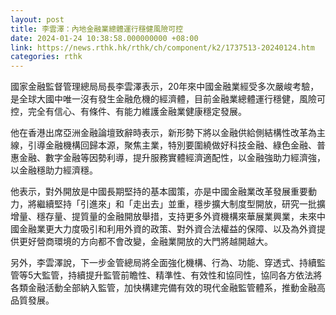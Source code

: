 ```yaml
---
layout: post
title: 李雲澤：內地金融業總體運行穩健風險可控
date: 2024-01-24 10:38:58.000000000 +08:00
link: https://news.rthk.hk/rthk/ch/component/k2/1737513-20240124.htm
categories: rthk
---
```


國家金融監督管理總局局長李雲澤表示，20年來中國金融業經受多次嚴峻考驗，是全球大國中唯一沒有發生金融危機的經濟體，目前金融業總體運行穩健，風險可控，完全有信心、有條件、有能力維護金融業健康穩定發展。

他在香港出席亞洲金融論壇致辭時表示，新形勢下將以金融供給側結構性改革為主線，引導金融機構回歸本源，聚焦主業，特別要圍繞做好科技金融、綠色金融、普惠金融、數字金融等因勢利導，提升服務實體經濟適配性，以金融強助力經濟強，以金融穩助力經濟穩。

他表示，對外開放是中國長期堅持的基本國策，亦是中國金融業改革發展重要動力，將繼續堅持「引進來」和「走出去」並重，穩步擴大制度型開放，研究一批擴增量、穩存量、提質量的金融開放舉措，支持更多外資機構來華展業興業，未來中國金融業更大力度吸引和利用外資的政策、對外資合法權益的保障、以及為外資提供更好營商環境的方向都不會改變，金融業開放的大門將越開越大。

另外，李雲澤說，下一步金管總局將全面強化機構、行為、功能、穿透式、持續監管等5大監管，持續提升監管前瞻性、精準性、有效性和協同性，協同各方依法將各類金融活動全部納入監管，加快構建完備有效的現代金融監管體系，推動金融高品質發展。

